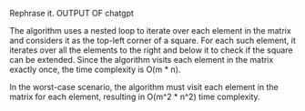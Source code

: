 Rephrase it. OUTPUT OF chatgpt

The algorithm uses a nested loop to iterate over each element in the matrix and 
considers it as the top-left corner of a square. For each such element, it iterates over all
the elements to the right and below it to check if the square can be extended. 
Since the algorithm visits each element in the matrix exactly once, the time complexity is O(m * n).

In the worst-case scenario, the algorithm must visit each element in the matrix for each element, 
resulting in O(m^2 * n^2) time complexity.